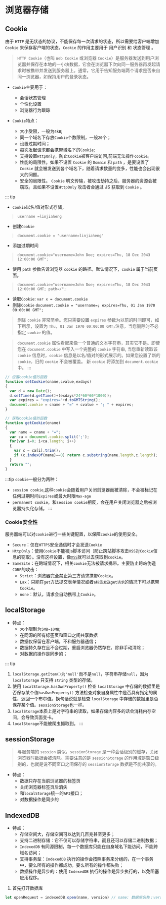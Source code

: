# 浏览器存储
## Cookie
由于 `HTTP` 是无状态的协议，不能保存每一次请求的状态，所以需要给客户端增加 `Cookie` 来保存客户端的状态。`Cookie` 的作用主要用于 用户识别 和 状态管理 。
> `HTTP Cookie`（也叫 `Web Cookie` 或浏览器 `Cookie`）是服务器发送到用户浏览器并保存在本地的一小块数据，它会在浏览器下次向同一服务器再发起请求时被携带并发送到服务器上。通常，它用于告知服务端两个请求是否来自同一浏览器，如保持用户的登录状态。

+ `Cookie`主要用于：
    - 会话状态管理
    - 个性化设置
    - 浏览器行为跟踪

+ `Cookie`特点：
    - 大小受限，一般为`4kB`;
    - 同一个域名下存放`Cookie`个数限制，一般`20`个；
    - 设置过期时间；
    - 每次发起请求都会携带域名下的`Cookie`;
    - 支持设置`HttpOnly`，防止`Cookie`被客户端访问,前端无法操作`cookie`。
    - 性能的局限性。如果不设置 `Cookie` 的 `Domain` 和 `path` ，是要设置了 `Cookie` 就会被发送到各个域名下，随着请求数量的变多，性能也会出现很大的问题。
    - 安全的局限性。 `Cookie` 明文传输，被攻击劫持之后，服务器的资源会被窃取。且如果不设置`HttpOnly` 攻击者会通过 JS 获取到 `Cookie` 。

::: tip
- `Cookie`以名/值对形式存储，
> `username =linjiaheng`
- 创建`Cookie`
> `document.cookie = "username=linjiaheng"`
- 添加过期时间
> `document.cookie="username=John Doe; expires=Thu, 18 Dec 2043 12:00:00 GMT";`
- 使用 `path` 参数告诉浏览器 `cookie` 的路径。默认情况下，`cookie` 属于当前页面。
> `document.cookie="username=John Doe; expires=Thu, 18 Dec 2043 12:00:00 GMT; path=/";`

- 读取`Cookie`: `var x = document.cookie`
- 删除`Cookie` `document.cookie = "username=; expires=Thu, 01 Jan 1970 00:00:00 GMT";`
> 删除 `cookie` 非常简单。您只需要设置 `expires` 参数为以前的时间即可，如下所示，设置为 `Thu, 01 Jan 1970 00:00:00 GMT;`注意，当您删除时不必指定 `cookie` 的值。

> `document.cookie` 属性看起来像一个普通的文本字符串，其实它不是。即使您在 `document.cookie` 中写入一个完整的 `cookie` 字符串, 当您重新读取该 `cookie` 信息时，`cookie` 信息是以名/值对的形式展示的。如果您设置了新的`cookie`，旧的 `cookie` 不会被覆盖。 新 `cookie` 将添加到 `document.cookie`中。
:::

```js
// 设置cookie值的函数
function setCookie(cname,cvalue,exdays)
{
  var d = new Date();
  d.setTime(d.getTime()+(exdays*24*60*60*1000));
  var expires = "expires="+d.toGMTString();
  document.cookie = cname + "=" + cvalue + "; " + expires;
}

// 获取cookie值的函数
function getCookie(cname)
{
  var name = cname + "=";
  var ca = document.cookie.split(';');
  for(var i=0; i<ca.length; i++) 
  {
    var c = ca[i].trim();
    if (c.indexOf(name)==0) return c.substring(name.length,c.length);
  }
  return "";
}
```

:::tip
`cookie`一般分为两种：
- `session cookie`,这种`cookie`会随着用户关闭浏览器而被清除，不会被标记在任何过期时间`Expires`或最大时限`Max-age`
- `permanent cookie`。和`session cookie`相反，会在用户关闭浏览器之后被浏览器持久化存储。
:::
### Cookie安全性
服务器端可以对`cookie`进行一些关键配置，以保障`cookie`的使用安全。
- `Secure`：仅在`HTTPS`安全通信时才会发送`Cookie`
- `HttpOnly`：使用`Cookie`不能被js脚本访问（防止跨站脚本攻击`XSS`对`Cookie`信息的窃取）。没有这样设置，像[`XSS`](/advanced/Browser/浏览器安全)就可以去获取到`cookie`。
- `SameSite`：在跨域情况下，相关`cookie`无法被请求携带。主要防止跨站伪造`CORF`的攻击：
    + `Strict`：浏览器完全禁止第三方请求携带`Cookie`。
    + `Lax`：只能在`get`方法提交表单情况或者`a标签发送get请求`的情况下可以携带`Cookie`。
    + `none`：默认，请求会自动携带上`Cookie`。

## localStorage
+ 特点：
    - 大小限制为`5MB~10MB`;
    - 在同源的所有标签页和窗口之间共享数据
    - 数据仅保留在客户端，不和服务器通信；
    - 数据持久存在且不会过期，重启浏览器仍然存在，除非手动清除；
    - 对数据的操作是同步的；

::: tip
1. `localStorage.getItem()`为`'null'`而不是`null`，字符串存储`null`，因为`localStorage` 只支持 `string` 类型的存储。
2. 使用 `localStorage.hasOwnProperty()` 检查 `localStorage` 中存储的数据里是否保存某个值`hasOwnProperty()` 方法检查对象自身属性中是否具有指定的属性，返回一个布尔值。换句话说就是检查 `localStorage` 中存储的数据里是否保存某个值。`sessionStorage`也一样。
3. `localStorage`本质上是对字符串的读取，如果存储内容多的话会消耗内存空间，会导致页面变卡。
4. `localStorage`不能被爬虫抓取到。
:::

## sessionStorage
> 与服务端的 `session` 类似，`sessionStorage` 是一种会话级别的缓存，关闭浏览器时数据会被清除。需要注意的是 `sessionStorage` 的作用域是窗口级别的，也就是说不同窗口之间保存的 `sessionStorage` 数据是不能共享的。

+ 特点：
    - 数据只存在当前浏览器的标签页
    - 关闭浏览器标签页后消失
    - 和`localStorage`统一的`API`接口；
    - 对数据操作是同步的

## IndexedDB
+ 特点：
    - 存储空间大，存储空间可以达到几百兆甚至更多；
    - 支持二进制存储：它不仅可以存储字符串，而且还可以存储二进制数据；
    - `IndexedDB` 有同源限制，每一个数据库只能在自身域名下能访问，不能跨域名访问；
    - 支持事务型：`IndexedDB` 执行的操作会按照事务来分组的，在一个事务中，要么所有的操作都成功，要么所有的操作都失败；
    - 数据操作是异步的：使用 `IndexedDB` 执行的操作是异步执行的，以免阻塞应用程序。

1. 首先打开数据库
```js
let openRequest = indexedDB.open(name, version) // name: 数据库名称；version：一个正整数版本，默认为1
```


